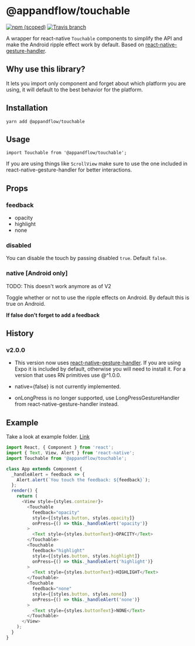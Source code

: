 # @appandflow/touchable

[![npm (scoped)](https://img.shields.io/npm/v/@appandflow/touchable.svg)](https://www.npmjs.com/package/@appandflow/touchable) [![Travis branch](https://img.shields.io/travis/AppAndFlow/react-native-touchable/master.svg)](https://travis-ci.org/AppAndFlow/react-native-touchable)

A wrapper for react-native `Touchable` components to simplify the API and make the Android ripple effect work by default. Based on [react-native-gesture-handler](https://github.com/kmagiera/react-native-gesture-handler).

## Why use this library?

It lets you import only component and forget about which platform you are using, it will default to the best behavior for the platform.

## Installation

`yarn add @appandflow/touchable`

## Usage

`import Touchable from '@appandflow/touchable';`

If you are using things like `ScrollView` make sure to use the one included in react-native-gesture-handler for better interactions.

## Props

### feedback

* opacity
* highlight
* none

### disabled

You can disable the touch by passing disabled `true`. Default `false`.

### native [Android only]

TODO: This doesn't work anymore as of V2

Toggle whether or not to use the ripple effects on Android. By default this is true on Android.

**If false don't forget to add a feedback**

## History

### v2.0.0

* This version now uses [react-native-gesture-handler](https://github.com/kmagiera/react-native-gesture-handler). If you are using Expo it is included by default, otherwise you will need to install it. For a version that uses RN primitives use @^1.0.0.

* native={false} is not currently implemented.

* onLongPress is no longer supported, use LongPressGestureHandler from react-native-gesture-handler instead.

## Example

Take a look at example folder. [Link](https://github.com/AppAndFlow/react-native-touchable/blob/master/example)

```js
import React, { Component } from 'react';
import { Text, View, Alert } from 'react-native';
import Touchable from '@appandflow/touchable';

class App extends Component {
  _handleAlert = feedback => {
    Alert.alert(`You touch the feedback: ${feedback}`);
  };
  render() {
    return (
      <View style={styles.container}>
        <Touchable
          feedback="opacity"
          style={[styles.button, styles.opacity]}
          onPress={() => this._handleAlert('opacity')}
        >
          <Text style={styles.buttonText}>OPACITY</Text>
        </Touchable>
        <Touchable
          feedback="highlight"
          style={[styles.button, styles.highlight]}
          onPress={() => this._handleAlert('highlight')}
        >
          <Text style={styles.buttonText}>HIGHLIGHT</Text>
        </Touchable>
        <Touchable
          feedback="none"
          style={[styles.button, styles.none]}
          onPress={() => this._handleAlert('none')}
        >
          <Text style={styles.buttonText}>NONE</Text>
        </Touchable>
      </View>
    );
  }
}
```
